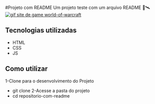 #Projeto com README
Um projeto teste com um arquivo README 
🚀🛰
[<img src="world-of-warcraft.gif" alt="gif site de game world-of-warcraft">](https://worldofwarcraft.blizzard.com/pt-br/)
## Tecnologias utilizadas
- HTML
- CSS
- JS
## Como utilizar
1-Clone para o desenvolvimento do Projeto
- git clone <url>
2-Acesse a pasta do projeto
- cd repositorio-com-readme
